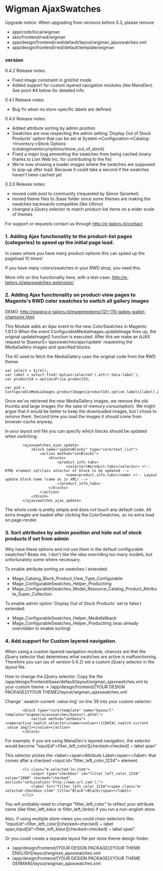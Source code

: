 # Wigman AjaxSwatches

Upgrade notice:
When upgrading from versions before 0.3, please remove 
* app/code/local/wigman
* skin/frontend/rwd/wigman
* app/design/frontend/rwd/default/layout/wigman_ajaxswatches.xml
* app/design/frontend/rwd/default/template/wigman

### version

0.4.2 Release notes:
* Fixed image constraint in grid/list mode.
* Added support for custom layered navigation modules (like ManaDev). See point #4 below for detailed info.

0.4.1 Release notes:
* Bug fix when no store-specific labels are defined.

0.4.0 Release notes:
* Added attribute sorting by admin position
* Swatches are now respecting the admin setting 'Display Out of Stock Products' option that can be set at System->Configuration->Catalog->Inventory->Stock Options (cataloginventory/options/show_out_of_stock)
* Fixed a major bug preventing the swatches from being cached (many thanks to Lion Web Inc. for contributing to the fix)
* We're now showing a loader images where the swatches are supposed to pop-up after load. Because it could take a second if the swatches haven't been cached yet

0.3.0 Release notes:
* moved code pool to community (requested by Simon Sprankel)
* moved theme files to /base folder since some themes are making the swatches backwards compatible (like Ultimo)
* changed a jQuery selector to match product-list items on a wider scale of themes

For support or requests contact us through http://e-tailors.nl/contact

### 1. Adding Ajax functionality to the product-list pages (categories) to speed up the initial page load.
In cases where you have many product-options this can speed up the pageload 10 times!

If you have many colors/swatches in your RWD shop, you need this.

More info on this functionality here, with a test-case: http://e-tailors.nl/ajaxswatches-extension/



### 2. Adding Ajax functionality on product-view pages to Magento's RWD color swatches to switch all gallery images

DEMO: http://staging.e-tailors.nl/magentodemo/121-170-ladies-wallet-chamonix.html

This Module adds an Ajax event to the new ColorSwatches in Magento 1.9.1.0
When the event ConfigurableMediaImages.updateImage fires up, the original updateImage() function is executed.
After this we make an AJAX request to [baseurl]+'ajaxswatches/ajax/update' requesting the MediaGallery images and specified blocks.

The ID used to fetch the MediaGallery uses the original code from the RWD theme:

	var select = $j(el);
	var label = select.find('option:selected').attr('data-label');
	var productId = optionsPrice.productId;
	        
	var pid = ConfigurableMediaImages.productImages[productId].option_labels[label].products[0];
	

Once we've retrieved the new MediaGallery images, we remove the old thumbs and large images (for the sake of memory consumption). We might argue that it would be better to keep the downloaded images, but I chose to remove them. Second time you load the images it *should* come from browser-cache anyway.

In your layout xml file you can specify which blocks should be updated when switching:

            <ajaxswatches_ajax_update>
                <block name="updateBlocks" type="core/text_list">
                    <action method="setBlocks">
                        <blocks>
                            <product_info_tabs>
                                <selector>#product-tabs</selector> <!-- HTML element id/class selector of block to be updated -->
                                <name>product.info.tabs</name> <!-- Layout update block name (same as in XML) -->
                            </product_info_tabs>
                        </blocks>
                    </action>
                </block>
            </ajaxswatches_ajax_update>

The whole code is pretty simple and does not touch any default code. All extra images are loaded after clicking the ColorSwatches, so no extra load on page-render.

### 3. Sort attributes by admin position and hide out of stock products if set from admin

Why have these options and not use them in the default configurable swatches? Beats me.
I don't like the idea overriding too many models, but unfortunately some where necessary.

To enable attribute sorting on swatches I extended:
* Mage_Catalog_Block_Product_View_Type_Configurable
* Mage_ConfigurableSwatches_Helper_Productimg
* Mage_ConfigurableSwatches_Model_Resource_Catalog_Product_Attribute_Super_Collection

To enable admin option 'Display Out of Stock Products' set to false I extended:
* Mage_ConfigurableSwatches_Helper_Mediafallback
* Mage_ConfigurableSwatches_Helper_Productimg (was already overridden to enable sorting)


### 4. Add support for Custom layered navigation.

When using a custom layered navigation module, chances are that the jQuery selector that determines what swatches are active is malfunctioning.
Therefore you can (as of version 0.4.2) set a custom jQuery selector in the layout file.

How to change the jQuery selector:
Copy the file /app/design/frontend/base/default/layout/wigman_ajaxswatches.xml to your custom theme -> /app/design/frontend/[YOUR DESIGN PACKAGE]/[YOUR THEME]/layout/wigman_ajaxswatches.xml

Change '.swatch-current .value img' on line 39 into your custom selector:

			<block type="core/template" name="baseurl" template="wigman/ajaxswatches/baseurl.phtml">
			    <action method="setData"><name>active_swatch_selector</name><value><![CDATA[.swatch-current .value img]]></value></action>
			</block>

For example, if you are using ManaDev's layered navigation, the selector would become "input[id^=filter_left_color][checked=checked] ~ label span"

This selector pickes the &lt;label&gt;&lt;span&gt;Attribute Label&lt;/span&gt;&lt;/label&gt; that comes after a checked &lt;input id=&quot;filter_left_color_1234&quot;&gt; element.

			<li class="m-selected-ln-item">
				<input type="checkbox" id="filter_left_color_1234" value="1000" checked="checked" onclick="setLocation('http://www.url.com');">
				<label for="filter_left_color_1234"><span class="m-selected-checkbox-item" title="Black">Black</span></label>
			</li>

You will probably need to change "filter_left_color" to reflect your attribute name (like filter_left_kleur or filter_left_farbe) if you run a non-english store.

Also, if using multiple store-views you could chain selectors like: "input[id^=filter_left_color][checked=checked] ~ label span,input[id^=filter_left_kleur][checked=checked] ~ label span".

Or you could create a separate layout file per store theme design folder:
* /app/design/frontend/[YOUR DESIGN PACKAGE]/[YOUR THEME ENGLISH]/layout/wigman_ajaxswatches.xml
* /app/design/frontend/[YOUR DESIGN PACKAGE]/[YOUR THEME GERMAN]/layout/wigman_ajaxswatches.xml
